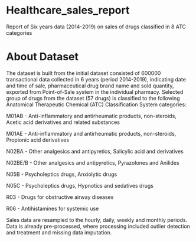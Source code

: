 # Healthcare_sales_report
Report of Six years data (2014-2019) on sales of drugs classified in 8 ATC categories
# About Dataset
The dataset is built from the initial dataset consisted of 600000 transactional data collected in 6 years (period 2014-2019), indicating date and time of sale, pharmaceutical drug brand name and sold quantity, exported from Point-of-Sale system in the individual pharmacy. Selected group of drugs from the dataset (57 drugs) is classified to the following Anatomical Therapeutic Chemical (ATC) Classification System categories:

M01AB - Anti-inflammatory and antirheumatic products, non-steroids, Acetic acid derivatives and related substances

M01AE - Anti-inflammatory and antirheumatic products, non-steroids, Propionic acid derivatives

N02BA - Other analgesics and antipyretics, Salicylic acid and derivatives

N02BE/B - Other analgesics and antipyretics, Pyrazolones and Anilides

N05B - Psycholeptics drugs, Anxiolytic drugs

N05C - Psycholeptics drugs, Hypnotics and sedatives drugs

R03 - Drugs for obstructive airway diseases

R06 - Antihistamines for systemic use

Sales data are resampled to the hourly, daily, weekly and monthly periods. Data is already pre-processed, where processing included outlier detection and treatment and missing data imputation.
